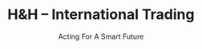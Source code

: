 ---
title: H&H – International Trading
subtitle: Acting For A Smart Future
welcome_text:
  "
  **Dear partners and clients,**


  Historically focused on commercial subcontracting, we are proud to announce our strategic decision to establish a direct presence in the Cypriot market in 2024.


  This transition marks a new era for H&H-IT, allowing us to strengthen our competitiveness and better meet your diverse needs."
button_text: "Discover our solutions"
---
